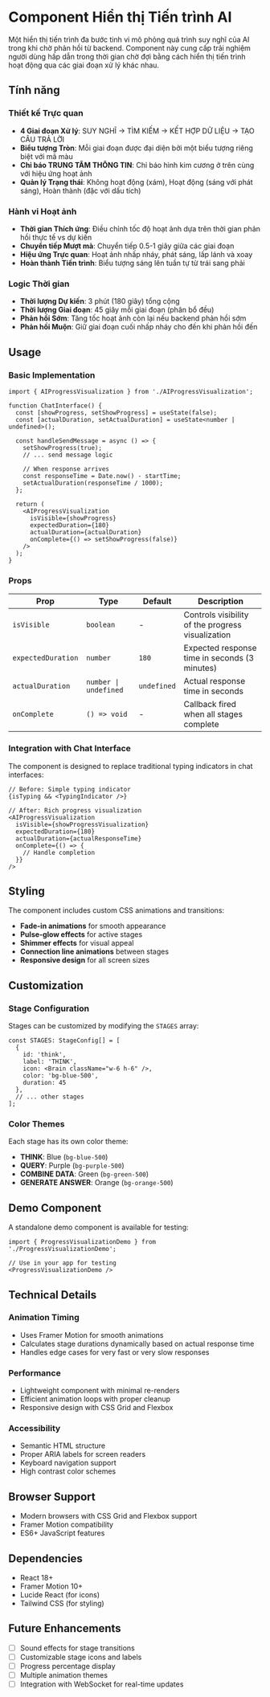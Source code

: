# Component Hiển thị Tiến trình AI

Một hiển thị tiến trình đa bước tinh vi mô phỏng quá trình suy nghĩ của AI trong khi chờ phản hồi từ backend. Component này cung cấp trải nghiệm người dùng hấp dẫn trong thời gian chờ đợi bằng cách hiển thị tiến trình hoạt động qua các giai đoạn xử lý khác nhau.

## Tính năng

### Thiết kế Trực quan
- **4 Giai đoạn Xử lý**: SUY NGHĨ → TÌM KIẾM → KẾT HỢP DỮ LIỆU → TẠO CÂU TRẢ LỜI
- **Biểu tượng Tròn**: Mỗi giai đoạn được đại diện bởi một biểu tượng riêng biệt với mã màu
- **Chỉ báo TRUNG TÂM THÔNG TIN**: Chỉ báo hình kim cương ở trên cùng với hiệu ứng hoạt ảnh
- **Quản lý Trạng thái**: Không hoạt động (xám), Hoạt động (sáng với phát sáng), Hoàn thành (đặc với dấu tích)

### Hành vi Hoạt ảnh
- **Thời gian Thích ứng**: Điều chỉnh tốc độ hoạt ảnh dựa trên thời gian phản hồi thực tế vs dự kiến
- **Chuyển tiếp Mượt mà**: Chuyển tiếp 0.5-1 giây giữa các giai đoạn
- **Hiệu ứng Trực quan**: Hoạt ảnh nhấp nháy, phát sáng, lấp lánh và xoay
- **Hoàn thành Tiến trình**: Biểu tượng sáng lên tuần tự từ trái sang phải

### Logic Thời gian
- **Thời lượng Dự kiến**: 3 phút (180 giây) tổng cộng
- **Thời lượng Giai đoạn**: 45 giây mỗi giai đoạn (phân bổ đều)
- **Phản hồi Sớm**: Tăng tốc hoạt ảnh còn lại nếu backend phản hồi sớm
- **Phản hồi Muộn**: Giữ giai đoạn cuối nhấp nháy cho đến khi phản hồi đến

## Usage

### Basic Implementation

```tsx
import { AIProgressVisualization } from './AIProgressVisualization';

function ChatInterface() {
  const [showProgress, setShowProgress] = useState(false);
  const [actualDuration, setActualDuration] = useState<number | undefined>();

  const handleSendMessage = async () => {
    setShowProgress(true);
    // ... send message logic
    
    // When response arrives
    const responseTime = Date.now() - startTime;
    setActualDuration(responseTime / 1000);
  };

  return (
    <AIProgressVisualization
      isVisible={showProgress}
      expectedDuration={180}
      actualDuration={actualDuration}
      onComplete={() => setShowProgress(false)}
    />
  );
}
```

### Props

| Prop | Type | Default | Description |
|------|------|---------|-------------|
| `isVisible` | `boolean` | - | Controls visibility of the progress visualization |
| `expectedDuration` | `number` | `180` | Expected response time in seconds (3 minutes) |
| `actualDuration` | `number \| undefined` | `undefined` | Actual response time in seconds |
| `onComplete` | `() => void` | - | Callback fired when all stages complete |

### Integration with Chat Interface

The component is designed to replace traditional typing indicators in chat interfaces:

```tsx
// Before: Simple typing indicator
{isTyping && <TypingIndicator />}

// After: Rich progress visualization
<AIProgressVisualization
  isVisible={showProgressVisualization}
  expectedDuration={180}
  actualDuration={actualResponseTime}
  onComplete={() => {
    // Handle completion
  }}
/>
```

## Styling

The component includes custom CSS animations and transitions:

- **Fade-in animations** for smooth appearance
- **Pulse-glow effects** for active stages
- **Shimmer effects** for visual appeal
- **Connection line animations** between stages
- **Responsive design** for all screen sizes

## Customization

### Stage Configuration

Stages can be customized by modifying the `STAGES` array:

```tsx
const STAGES: StageConfig[] = [
  {
    id: 'think',
    label: 'THINK',
    icon: <Brain className="w-6 h-6" />,
    color: 'bg-blue-500',
    duration: 45
  },
  // ... other stages
];
```

### Color Themes

Each stage has its own color theme:
- **THINK**: Blue (`bg-blue-500`)
- **QUERY**: Purple (`bg-purple-500`)
- **COMBINE DATA**: Green (`bg-green-500`)
- **GENERATE ANSWER**: Orange (`bg-orange-500`)

## Demo Component

A standalone demo component is available for testing:

```tsx
import { ProgressVisualizationDemo } from './ProgressVisualizationDemo';

// Use in your app for testing
<ProgressVisualizationDemo />
```

## Technical Details

### Animation Timing
- Uses Framer Motion for smooth animations
- Calculates stage durations dynamically based on actual response time
- Handles edge cases for very fast or very slow responses

### Performance
- Lightweight component with minimal re-renders
- Efficient animation loops with proper cleanup
- Responsive design with CSS Grid and Flexbox

### Accessibility
- Semantic HTML structure
- Proper ARIA labels for screen readers
- Keyboard navigation support
- High contrast color schemes

## Browser Support

- Modern browsers with CSS Grid and Flexbox support
- Framer Motion compatibility
- ES6+ JavaScript features

## Dependencies

- React 18+
- Framer Motion 10+
- Lucide React (for icons)
- Tailwind CSS (for styling)

## Future Enhancements

- [ ] Sound effects for stage transitions
- [ ] Customizable stage icons and labels
- [ ] Progress percentage display
- [ ] Multiple animation themes
- [ ] Integration with WebSocket for real-time updates
